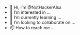 - 👋 Hi, I’m @NotHackerAlsa
- 👀 I’m interested in ...
- 🌱 I’m currently learning ...
- 💞️ I’m looking to collaborate on ...
- 📫 How to reach me ...

<!---
NotHackerAlsa/NotHackerAlsa is a ✨ special ✨ repository because its `README.md` (this file) appears on your GitHub profile.
You can click the Preview link to take a look at your changes.
--->
